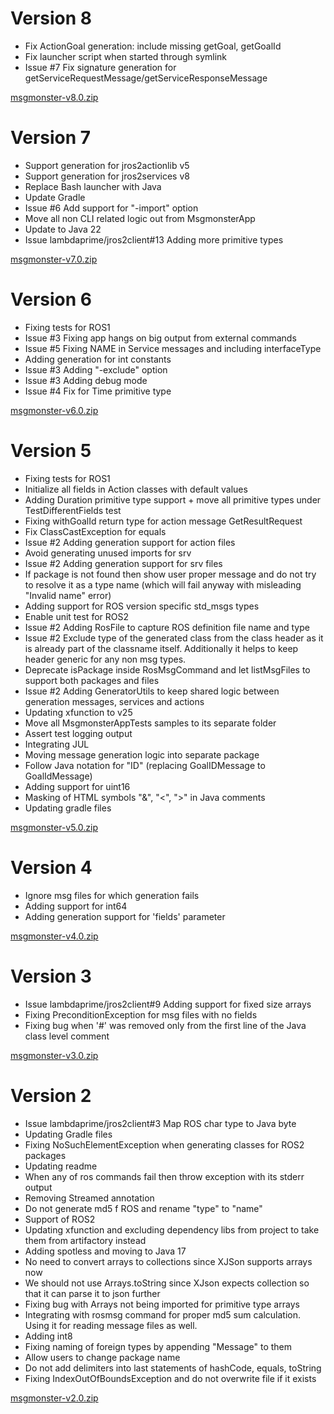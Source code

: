 # Version 8

- Fix ActionGoal generation: include missing getGoal, getGoalId
- Fix launcher script when started through symlink
- Issue #7 Fix signature generation for getServiceRequestMessage/getServiceResponseMessage

[msgmonster-v8.0.zip](https://github.com/pinorobotics/msgmonster/raw/main/msgmonster/release/msgmonster-v8.0.zip)

# Version 7

- Support generation for jros2actionlib v5
- Support generation for jros2services v8
- Replace Bash launcher with Java
- Update Gradle
- Issue #6 Add support for "-import" option
- Move all non CLI related logic out from MsgmonsterApp
- Update to Java 22
- Issue lambdaprime/jros2client#13 Adding more primitive types

[msgmonster-v7.0.zip](https://github.com/pinorobotics/msgmonster/raw/main/msgmonster/release/msgmonster-v7.0.zip)

# Version 6

- Fixing tests for ROS1
- Issue #3 Fixing app hangs on big output from external commands
- Issue #5 Fixing NAME in Service messages and including interfaceType
- Adding generation for int constants
- Issue #3 Adding "-exclude" option
- Issue #3 Adding debug mode
- Issue #4 Fix for Time primitive type

[msgmonster-v6.0.zip](https://github.com/pinorobotics/msgmonster/raw/main/msgmonster/release/msgmonster-v6.0.zip)

# Version 5

- Fixing tests for ROS1
- Initialize all fields in Action classes with default values
- Adding Duration primitive type support + move all primitive types under TestDifferentFields test
- Fixing withGoalId return type for action message GetResultRequest
- Fix ClassCastException for equals
- Issue #2 Adding generation support for action files
- Avoid generating unused imports for srv
- Issue #2 Adding generation support for srv files
- If package is not found then show user proper message and do not try to resolve it as a type name (which will fail anyway with misleading "Invalid name" error)
- Adding support for ROS version specific std_msgs types
- Enable unit test for ROS2
- Issue #2 Adding RosFile to capture ROS definition file name and type
- Issue #2 Exclude type of the generated class from the class header as it is already part of the classname itself. Additionally it helps to keep header generic for any non msg types.
- Deprecate isPackage inside RosMsgCommand and let listMsgFiles to support both packages and files
- Issue #2 Adding GeneratorUtils to keep shared logic between generation messages, services and actions
- Updating xfunction to v25
- Move all MsgmonsterAppTests samples to its separate folder
- Assert test logging output
- Integrating JUL
- Moving message generation logic into separate package
- Follow Java notation for "ID" (replacing GoalIDMessage to GoalIdMessage)
- Adding support for uint16
- Masking of HTML symbols "&", "<", ">" in Java comments
- Updating gradle files

[msgmonster-v5.0.zip](https://github.com/pinorobotics/msgmonster/raw/main/msgmonster/release/msgmonster-v5.0.zip)

# Version 4

- Ignore msg files for which generation fails
- Adding support for int64
- Adding generation support for 'fields' parameter

[msgmonster-v4.0.zip](https://github.com/pinorobotics/msgmonster/raw/main/msgmonster/release/msgmonster-v4.0.zip)

# Version 3

- Issue lambdaprime/jros2client#9 Adding support for fixed size arrays
- Fixing PreconditionException for msg files with no fields
- Fixing bug when '#' was removed only from the first line of the Java class level comment

[msgmonster-v3.0.zip](https://github.com/pinorobotics/msgmonster/raw/main/msgmonster/release/msgmonster-v3.0.zip)

# Version 2

- Issue lambdaprime/jros2client#3 Map ROS char type to Java byte
- Updating Gradle files
- Fixing NoSuchElementException when generating classes for ROS2 packages
- Updating readme
- When any of ros commands fail then throw exception with its stderr output
- Removing Streamed annotation
- Do not generate md5 f ROS and rename "type" to "name"
- Support of ROS2
- Updating xfunction and excluding dependency libs from project to take them from artifactory instead
- Adding spotless and moving to Java 17
- No need to convert arrays to collections since XJSon supports arrays now
- We should not use Arrays.toString since XJson expects collection so that it can parse it to json further
- Fixing bug with Arrays not being imported for primitive type arrays
- Integrating with rosmsg command for proper md5 sum calculation. Using it for reading message files as well.
- Adding int8
- Fixing naming of foreign types by appending "Message" to them
- Allow users to change package name
- Do not add delimiters into last statements of hashCode, equals, toString
- Fixing IndexOutOfBoundsException and do not overwrite file if it exists

[msgmonster-v2.0.zip](https://github.com/pinorobotics/msgmonster/raw/main/msgmonster/release/msgmonster-v2.0.zip)
